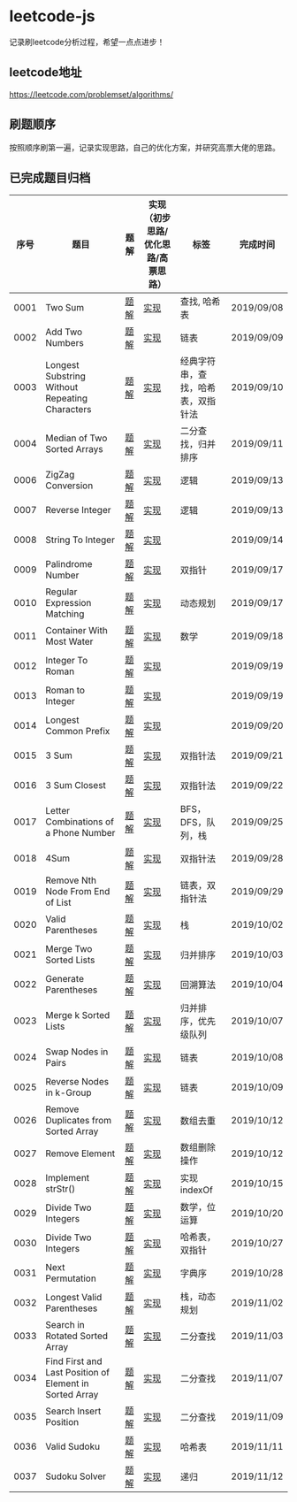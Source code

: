 # leetcode-js
记录刷leetcode分析过程，希望一点点进步！
## leetcode地址
https://leetcode.com/problemset/algorithms/

## 刷题顺序
按照顺序刷第一遍，记录实现思路，自己的优化方案，并研究高票大佬的思路。

## 已完成题目归档
序号 | 题目 | 题解 | 实现（初步思路/优化思路/高票思路） | 标签 | 完成时间
-|-|-|-|-|-
0001 | Two Sum | [题解](https://github.com/jinglecjy/leetcode-js/blob/master/analysis/0001TwoSum.md) | [实现](https://github.com/jinglecjy/leetcode-js/blob/master/src/0001TwoSum.js) | 查找, 哈希表 | 2019/09/08
0002 | Add Two Numbers | [题解](https://github.com/jinglecjy/leetcode-js/blob/master/analysis/0002AddTwoNumbers.md) | [实现](https://github.com/jinglecjy/leetcode-js/blob/master/src/0002AddTwoNumbers.js) | 链表 | 2019/09/09   
0003 |  Longest Substring Without Repeating Characters | [题解](https://github.com/jinglecjy/leetcode-js/blob/master/analysis/0003LongestSubString.md) | [实现](https://github.com/jinglecjy/leetcode-js/blob/master/src/0003LongestSubString.js) | 经典字符串，查找，哈希表，双指针法 | 2019/09/10
0004 | Median of Two Sorted Arrays | [题解](https://github.com/jinglecjy/leetcode-js/blob/master/analysis/0004MedianofTwoSortedArray.md) | [实现](https://github.com/jinglecjy/leetcode-js/blob/master/src/0004MedianofTwoSortedArray.js) | 二分查找，归并排序 | 2019/09/11
0006 | ZigZag Conversion | [题解](https://github.com/jinglecjy/leetcode-js/blob/master/analysis/0006ZigZagConversion.md) | [实现](https://github.com/jinglecjy/leetcode-js/blob/master/src/0006ZigZagConversion.js) | 逻辑 | 2019/09/13
0007 | Reverse Integer | [题解](https://github.com/jinglecjy/leetcode-js/blob/master/analysis/0007ReverseInteger.md) | [实现](https://github.com/jinglecjy/leetcode-js/blob/master/src/0007ReverseInteger.js) | 逻辑 | 2019/09/13
0008 | String To Integer| [题解](https://github.com/jinglecjy/leetcode-js/blob/master/analysis/0008StringToInteger.md) | [实现](https://github.com/jinglecjy/leetcode-js/blob/master/src/0008StringToInteger.js) | | 2019/09/14
0009 | Palindrome Number | [题解](https://github.com/jinglecjy/leetcode-js/blob/master/analysis/0009PalindromeNumber.md) | [实现](https://github.com/jinglecjy/leetcode-js/blob/master/src/0009PalindromeNumber.js) | 双指针 | 2019/09/17
0010 | Regular Expression Matching | [题解](https://github.com/jinglecjy/leetcode-js/blob/master/analysis/0010RegularExpressionMatching.md) | [实现](https://github.com/jinglecjy/leetcode-js/blob/master/src/0010RegularExpressionMatching.js) | 动态规划 | 2019/09/17
0011 | Container With Most Water | [题解](https://github.com/jinglecjy/leetcode-js/blob/master/analysis/0011ContainerWithMostWater.md) | [实现](https://github.com/jinglecjy/leetcode-js/blob/master/src/0011ContainerWithMostWater.js) | 数学 | 2019/09/18
0012 | Integer To Roman | [题解](https://github.com/jinglecjy/leetcode-js/blob/master/analysis/0012IntegerToRoman.md) | [实现](https://github.com/jinglecjy/leetcode-js/blob/master/src/0012IntegerToRoman.js) | | 2019/09/19
0013 | Roman to Integer | [题解](https://github.com/jinglecjy/leetcode-js/blob/master/analysis/0013RomanToInteger.md) | [实现](https://github.com/jinglecjy/leetcode-js/blob/master/src/0013RomanToInteger.js) | | 2019/09/19
0014 | Longest Common Prefix | [题解](https://github.com/jinglecjy/leetcode-js/blob/master/analysis/0014LongestCommonPrefix.md) | [实现](https://github.com/jinglecjy/leetcode-js/blob/master/src/0014LongestCommonPrefix.js) | | 2019/09/20
0015 | 3 Sum | [题解](https://github.com/jinglecjy/leetcode-js/blob/master/analysis/0015ThreeSum.md) | [实现](https://github.com/jinglecjy/leetcode-js/blob/master/src/0015ThreeSum.js) | 双指针法 | 2019/09/21
0016 | 3 Sum Closest | [题解](https://github.com/jinglecjy/leetcode-js/blob/master/analysis/0016ThreeSumClosest.md) | [实现](https://github.com/jinglecjy/leetcode-js/blob/master/src/0016ThreeSumClosest.js) | 双指针法 | 2019/09/22
0017 | Letter Combinations of a Phone Number | [题解](https://github.com/jinglecjy/leetcode-js/blob/master/analysis/0017LetterCombinationsOfPhoneNumber.md) | [实现](https://github.com/jinglecjy/leetcode-js/blob/master/src/0017LetterCombinationsOfPhoneNumber.js) | BFS，DFS，队列，栈 | 2019/09/25
0018 | 4Sum | [题解](https://github.com/jinglecjy/leetcode-js/blob/master/analysis/0018FourSum.md) | [实现](https://github.com/jinglecjy/leetcode-js/blob/master/src/0018FourSum.js) | 双指针法 | 2019/09/28
0019 | Remove Nth Node From End of List | [题解](https://github.com/jinglecjy/leetcode-js/blob/master/analysis/0019RemoveNthNodeFromEndOfList.md) | [实现](https://github.com/jinglecjy/leetcode-js/blob/master/src/0019RemoveNthNodeFromEndOfList.js) | 链表，双指针法 | 2019/09/29
0020 | Valid Parentheses | [题解](https://github.com/jinglecjy/leetcode-js/blob/master/analysis/0020ValidParentheses.md) | [实现](https://github.com/jinglecjy/leetcode-js/blob/master/src/0020ValidParentheses.js) | 栈 | 2019/10/02
0021 | Merge Two Sorted Lists | [题解](https://github.com/jinglecjy/leetcode-js/blob/master/analysis/0021MergeTwoSortedLists.md) | [实现](https://github.com/jinglecjy/leetcode-js/blob/master/src/0021MergeTwoSortedLists.js) | 归并排序 | 2019/10/03
0022 | Generate Parentheses | [题解](https://github.com/jinglecjy/leetcode-js/blob/master/analysis/0022GenerateParentheses.md) | [实现](https://github.com/jinglecjy/leetcode-js/blob/master/src/0022GenerateParentheses.js) | 回溯算法 | 2019/10/04
0023 | Merge k Sorted Lists | [题解](https://github.com/jinglecjy/leetcode-js/blob/master/analysis/0023MergeKSortedLists.md) | [实现](https://github.com/jinglecjy/leetcode-js/blob/master/src/0023MergeKSortedLists.js) | 归并排序，优先级队列 | 2019/10/07
0024 | Swap Nodes in Pairs | [题解](https://github.com/jinglecjy/leetcode-js/blob/master/analysis/0024SwapNodesInPairs.md) | [实现](https://github.com/jinglecjy/leetcode-js/blob/master/src/0024SwapNodesInPairs.js) | 链表 | 2019/10/08
0025 | Reverse Nodes in k-Group | [题解](https://github.com/jinglecjy/leetcode-js/blob/master/analysis/0025ReverseNodesInKGroup.md) | [实现](https://github.com/jinglecjy/leetcode-js/blob/master/src/0025ReverseNodesInKGroup.js) | 链表 | 2019/10/09
0026 | Remove Duplicates from Sorted Array | [题解](https://github.com/jinglecjy/leetcode-js/blob/master/analysis/0026RemoveDuplicatesFromSortedArray.md) | [实现](https://github.com/jinglecjy/leetcode-js/blob/master/src/0026RemoveDuplicatesFromSortedArray.js) | 数组去重 | 2019/10/12
0027 | Remove Element | [题解](https://github.com/jinglecjy/leetcode-js/blob/master/analysis/0027RemoveElement.md) | [实现](https://github.com/jinglecjy/leetcode-js/blob/master/src/0027RemoveElement.js) | 数组删除操作 | 2019/10/12
0028 | Implement strStr() | [题解](https://github.com/jinglecjy/leetcode-js/blob/master/analysis/0028ImplementStrStr.md) | [实现](https://github.com/jinglecjy/leetcode-js/blob/master/src/0028ImplementStrStr.js) | 实现indexOf | 2019/10/15
0029 | Divide Two Integers | [题解](https://github.com/jinglecjy/leetcode-js/blob/master/analysis/0029DivideTwoIntegers.md) | [实现](https://github.com/jinglecjy/leetcode-js/blob/master/src/0029DivideTwoIntegers.js) | 数学，位运算 | 2019/10/20
0030 | Divide Two Integers | [题解](https://github.com/jinglecjy/leetcode-js/blob/master/analysis/0030SubstringWithConcatenationOfAllWords.md) | [实现](https://github.com/jinglecjy/leetcode-js/blob/master/src/0030SubstringWithConcatenationOfAllWords.js) | 哈希表，双指针 | 2019/10/27
0031 | Next Permutation | [题解](https://github.com/jinglecjy/leetcode-js/blob/master/analysis/0031NextPermutation.md) | [实现](https://github.com/jinglecjy/leetcode-js/blob/master/src/0031NextPermutation.js) | 字典序 | 2019/10/28
0032 | Longest Valid Parentheses | [题解](https://github.com/jinglecjy/leetcode-js/blob/master/analysis/0032LongestValidParentheses.md) | [实现](https://github.com/jinglecjy/leetcode-js/blob/master/src/0032LongestValidParentheses.js) | 栈，动态规划 | 2019/11/02   
0033 | Search in Rotated Sorted Array | [题解](https://github.com/jinglecjy/leetcode-js/blob/master/analysis/0033SearchInRotatedSortedArray.md) | [实现](https://github.com/jinglecjy/leetcode-js/blob/master/src/0033SearchInRotatedSortedArray.js) | 二分查找 | 2019/11/03
0034 | Find First and Last Position of Element in Sorted Array | [题解](https://github.com/jinglecjy/leetcode-js/blob/master/analysis/0034FindFirstAndLastPositionOfElementInSortedArray.md) | [实现](https://github.com/jinglecjy/leetcode-js/blob/master/src/0034FindFirstAndLastPositionOfElementInSortedArray.js) | 二分查找 | 2019/11/07
0035 | Search Insert Position | [题解](https://github.com/jinglecjy/leetcode-js/blob/master/analysis/0035SearchInsertPosition.md) | [实现](https://github.com/jinglecjy/leetcode-js/blob/master/src/0035SearchInsertPosition.js) | 二分查找 | 2019/11/09
0036 | Valid Sudoku | [题解](https://github.com/jinglecjy/leetcode-js/blob/master/analysis/0036ValidSudoku.md) | [实现](https://github.com/jinglecjy/leetcode-js/blob/master/src/0036ValidSudoku.js) | 哈希表 | 2019/11/11
0037 | Sudoku Solver | [题解](https://github.com/jinglecjy/leetcode-js/blob/master/analysis/0037SudokuSolver.md) | [实现](https://github.com/jinglecjy/leetcode-js/blob/master/src/0037SudokuSolver.js) | 递归 | 2019/11/12